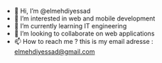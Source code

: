 - 👋 Hi, I’m @elmehdiyessad
- 👀 I’m interested in web and mobile development
- 🌱 I’m currently learning IT engineering
- 💞️ I’m looking to collaborate on web applications
- 📫 How to reach me ? this is my email adresse : elmehdiyessad@gmail.com

<!---
elmehdiyessad/elmehdiyessad is a ✨ special ✨ repository because its `README.md` (this file) appears on your GitHub profile.
You can click the Preview link to take a look at your changes.
--->
